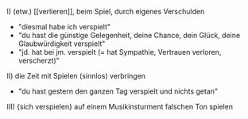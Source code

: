 I) (etw.) [[verlieren]], beim Spiel, durch eigenes Verschulden
-   "diesmal habe ich verspielt"
-   "du hast die günstige Gelegenheit, deine Chance, dein Glück, deine Glaubwürdigkeit verspielt"
-   "jd. hat bei jm. verspielt (= hat Sympathie, Vertrauen verloren, verscherzt)"

II) die Zeit mit Spielen (sinnlos) verbringen
-   "du hast gestern den ganzen Tag verspielt und nichts getan"

III) {sich verspielen}  auf einem Musikinsturment falschen Ton spielen